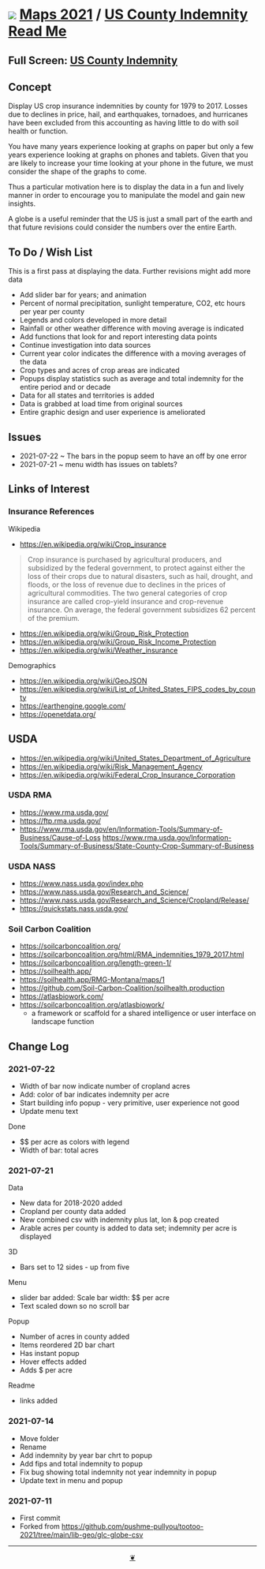 # [![](https://theo-armour.github.io/maps-2021/lib/assets/icons/mark-github.svg )](https://github.com/theo-armour/maps-2021/tree/main/sandbox/globe-us-county-indemnity "Source code on GitHub" ) [Maps 2021]( https://theo-armour.github.io/maps-2021/ "Home page" ) / [US County Indemnity Read Me]( https://theo-armour.github.io/maps-2021/#sandbox/globe-us-county-indemnity/README.md )


<!--@@@
<div class=iframe-resize ><iframe src=https://theo-armour.github.io/maps-2021/sandbox/globe-us-county-indemnity height=100% width=100% ></iframe></div>
_US County Indemnity in a resizable window. One finger to rotate. Two to zoom._
@@@-->


## Full Screen: [US County Indemnity]( https://theo-armour.github.io/maps-2021/sandbox/globe-us-county-indemnity/ )


## Concept

Display US crop insurance indemnities by county for 1979 to 2017. Losses due to declines in price, hail, and earthquakes, tornadoes, and hurricanes have been excluded from this accounting as having little to do with soil health or function.

You have many years experience looking at graphs on paper but only a few years experience looking at graphs on phones and tablets. Given that you are likely to increase your time looking at your phone in the future, we must consider the shape of the graphs to come.

Thus a particular motivation here is to display the data in a fun and lively manner in order to encourage you to manipulate the model and gain new insights.

A globe is a useful reminder that the US is just a small part of the earth and that future revisions could consider the numbers over the entire Earth.


## To Do / Wish List

This is a first pass at displaying the data. Further revisions might add more data

* Add slider bar for years; and animation
* Percent of normal precipitation, sunlight temperature, CO2, etc hours per year per county
* Legends and colors developed in more detail
* Rainfall or other weather difference with moving average is indicated
* Add functions that look for and report interesting data points
* Continue investigation into data sources
* Current year color indicates the difference with a moving averages of the data
* Crop types and acres of crop areas are indicated
* Popups display statistics such as average and total indemnity for the entire period and or decade
* Data for all states and territories is added
* Data is grabbed at load time from original sources
* Entire graphic design and user experience is ameliorated

## Issues

* 2021-07-22 ~ The bars in the popup seem to have an off by one error
* 2021-07-21 ~ menu width has issues on tablets?


## Links of Interest

### Insurance References

Wikipedia

* https://en.wikipedia.org/wiki/Crop_insurance

> Crop insurance is purchased by agricultural producers, and subsidized by the federal government, to protect against either the loss of their crops due to natural disasters, such as hail, drought, and floods, or the loss of revenue due to declines in the prices of agricultural commodities. The two general categories of crop insurance are called crop-yield insurance and crop-revenue insurance. On average, the federal government subsidizes 62 percent of the premium.

* https://en.wikipedia.org/wiki/Group_Risk_Protection
* https://en.wikipedia.org/wiki/Group_Risk_Income_Protection
* https://en.wikipedia.org/wiki/Weather_insurance

Demographics

* https://en.wikipedia.org/wiki/GeoJSON
* https://en.wikipedia.org/wiki/List_of_United_States_FIPS_codes_by_county
* https://earthengine.google.com/
* https://openetdata.org/

## USDA

* https://en.wikipedia.org/wiki/United_States_Department_of_Agriculture
* https://en.wikipedia.org/wiki/Risk_Management_Agency
* https://en.wikipedia.org/wiki/Federal_Crop_Insurance_Corporation


### USDA RMA

* https://www.rma.usda.gov/
* https://ftp.rma.usda.gov/
* https://www.rma.usda.gov/en/Information-Tools/Summary-of-Business/Cause-of-Loss
https://www.rma.usda.gov/Information-Tools/Summary-of-Business/State-County-Crop-Summary-of-Business

### USDA NASS

* https://www.nass.usda.gov/index.php
* https://www.nass.usda.gov/Research_and_Science/
* https://www.nass.usda.gov/Research_and_Science/Cropland/Release/
* https://quickstats.nass.usda.gov/


### Soil Carbon Coalition

* https://soilcarboncoalition.org/
* https://soilcarboncoalition.org/html/RMA_indemnities_1979_2017.html
* https://soilcarboncoalition.org/length-green-1/
* https://soilhealth.app/
* https://soilhealth.app/RMG-Montana/maps/1
* https://github.com/Soil-Carbon-Coalition/soilhealth.production
* https://atlasbiowork.com/
* https://soilcarboncoalition.org/atlasbiowork/
	* a framework or scaffold for a shared intelligence or user interface on landscape function

## Change Log

### 2021-07-22

* Width of bar now indicate number of cropland acres
* Add: color of bar indicates indemnity per acre
* Start building info popup - very primitive, user experience not good
* Update menu text

Done

* $$ per acre as colors with legend
* Width of bar: total acres

### 2021-07-21

Data
* New data for 2018-2020 added
* Cropland per county data added
* New combined csv with indemnity plus lat, lon & pop created
* Arable acres per county is added to data set; indemnity per acre is displayed

3D
* Bars set to 12 sides - up from five

Menu
* slider bar added: Scale bar width: $$ per acre
* Text scaled down so no scroll bar

Popup
* Number of acres in county added
* Items reordered
2D bar chart
* Has instant popup
* Hover effects added
* Adds $ per acre

Readme
* links added

### 2021-07-14

* Move folder
* Rename
* Add indemnity by year bar chrt to popup
* Add fips and total indemnity to popup
* Fix bug showing total indemnity not year indemnity in popup
* Update text in menu and popup

### 2021-07-11

* First commit
* Forked from https://github.com/pushme-pullyou/tootoo-2021/tree/main/lib-geo/glc-globe-csv

***

<center title="Hello! Click me to go up to the top" ><a class=aDingbat href=javascript:window.scrollTo(0,0);> ❦ </a></center>
